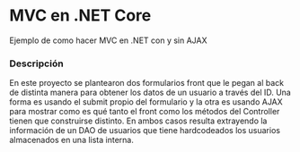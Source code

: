 # MVC en .NET Core
Ejemplo de como hacer MVC en .NET con y sin AJAX

### Descripción

En este proyecto se plantearon dos formularios front que le pegan al back de distinta manera para obtener los datos de un usuario a través del ID. Una forma es usando el submit propio del formulario y la otra es usando AJAX para mostrar como es qué tanto el front como los métodos del Controller tienen que construirse distinto.
En ambos casos resulta extrayendo la información de un DAO de usuarios que tiene hardcodeados los usuarios almacenados en una lista interna.